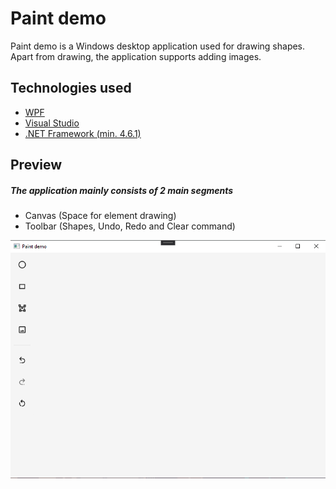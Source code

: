 # Paint demo

Paint demo is a Windows desktop application used for drawing shapes.  
Apart from drawing, the application supports adding images.  

## Technologies used
- [WPF](https://docs.microsoft.com/en-us/visualstudio/designers/getting-started-with-wpf?view=vs-2019)  
- [Visual Studio](https://visualstudio.microsoft.com/)  
- [.NET Framework (min. 4.6.1)](https://dotnet.microsoft.com/download/dotnet-framework)  

## Preview
##### The application mainly consists of 2 main segments
- Canvas (Space for element drawing)  
- Toolbar (Shapes, Undo, Redo and Clear command)  

![main window](doc/mainScreen.png)
